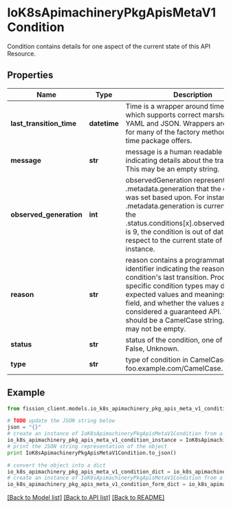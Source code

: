 # IoK8sApimachineryPkgApisMetaV1Condition

Condition contains details for one aspect of the current state of this API Resource.

## Properties

Name | Type | Description | Notes
------------ | ------------- | ------------- | -------------
**last_transition_time** | **datetime** | Time is a wrapper around time.Time which supports correct marshaling to YAML and JSON.  Wrappers are provided for many of the factory methods that the time package offers. | 
**message** | **str** | message is a human readable message indicating details about the transition. This may be an empty string. | 
**observed_generation** | **int** | observedGeneration represents the .metadata.generation that the condition was set based upon. For instance, if .metadata.generation is currently 12, but the .status.conditions[x].observedGeneration is 9, the condition is out of date with respect to the current state of the instance. | [optional] 
**reason** | **str** | reason contains a programmatic identifier indicating the reason for the condition&#39;s last transition. Producers of specific condition types may define expected values and meanings for this field, and whether the values are considered a guaranteed API. The value should be a CamelCase string. This field may not be empty. | 
**status** | **str** | status of the condition, one of True, False, Unknown. | 
**type** | **str** | type of condition in CamelCase or in foo.example.com/CamelCase. | 

## Example

```python
from fission_client.models.io_k8s_apimachinery_pkg_apis_meta_v1_condition import IoK8sApimachineryPkgApisMetaV1Condition

# TODO update the JSON string below
json = "{}"
# create an instance of IoK8sApimachineryPkgApisMetaV1Condition from a JSON string
io_k8s_apimachinery_pkg_apis_meta_v1_condition_instance = IoK8sApimachineryPkgApisMetaV1Condition.from_json(json)
# print the JSON string representation of the object
print IoK8sApimachineryPkgApisMetaV1Condition.to_json()

# convert the object into a dict
io_k8s_apimachinery_pkg_apis_meta_v1_condition_dict = io_k8s_apimachinery_pkg_apis_meta_v1_condition_instance.to_dict()
# create an instance of IoK8sApimachineryPkgApisMetaV1Condition from a dict
io_k8s_apimachinery_pkg_apis_meta_v1_condition_form_dict = io_k8s_apimachinery_pkg_apis_meta_v1_condition.from_dict(io_k8s_apimachinery_pkg_apis_meta_v1_condition_dict)
```
[[Back to Model list]](../README.md#documentation-for-models) [[Back to API list]](../README.md#documentation-for-api-endpoints) [[Back to README]](../README.md)


